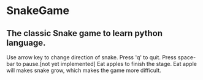 # SnakeGame
The classic Snake game to learn python language.
------

Use arrow key to change direction of snake.
Press 'q' to quit.
Press space-bar to pause.[not yet implemented]
Eat apples to finish the stage.
Eat apple will makes snake grow, which makes the game more difficult.